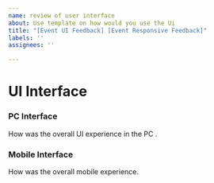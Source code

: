 ```yaml
---
name: review of user interface
about: Use template on how would you use the Ui
title: "[Event UI Feedback] [Event Responsive Feedback]"
labels: ''
assignees: ''

---
```


# UI Interface
### PC Interface
How was the overall UI experience in the PC .
### Mobile Interface
How was the overall mobile experience.
